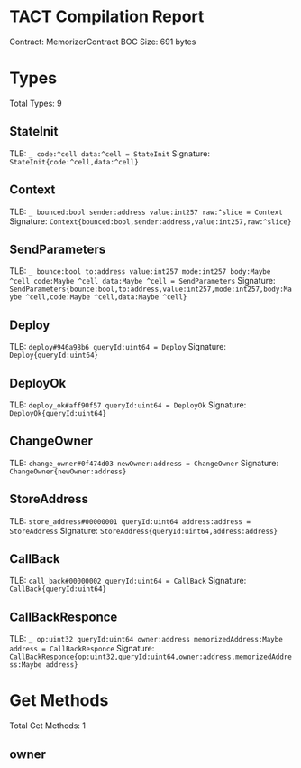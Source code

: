 # TACT Compilation Report
Contract: MemorizerContract
BOC Size: 691 bytes

# Types
Total Types: 9

## StateInit
TLB: `_ code:^cell data:^cell = StateInit`
Signature: `StateInit{code:^cell,data:^cell}`

## Context
TLB: `_ bounced:bool sender:address value:int257 raw:^slice = Context`
Signature: `Context{bounced:bool,sender:address,value:int257,raw:^slice}`

## SendParameters
TLB: `_ bounce:bool to:address value:int257 mode:int257 body:Maybe ^cell code:Maybe ^cell data:Maybe ^cell = SendParameters`
Signature: `SendParameters{bounce:bool,to:address,value:int257,mode:int257,body:Maybe ^cell,code:Maybe ^cell,data:Maybe ^cell}`

## Deploy
TLB: `deploy#946a98b6 queryId:uint64 = Deploy`
Signature: `Deploy{queryId:uint64}`

## DeployOk
TLB: `deploy_ok#aff90f57 queryId:uint64 = DeployOk`
Signature: `DeployOk{queryId:uint64}`

## ChangeOwner
TLB: `change_owner#0f474d03 newOwner:address = ChangeOwner`
Signature: `ChangeOwner{newOwner:address}`

## StoreAddress
TLB: `store_address#00000001 queryId:uint64 address:address = StoreAddress`
Signature: `StoreAddress{queryId:uint64,address:address}`

## CallBack
TLB: `call_back#00000002 queryId:uint64 = CallBack`
Signature: `CallBack{queryId:uint64}`

## CallBackResponce
TLB: `_ op:uint32 queryId:uint64 owner:address memorizedAddress:Maybe address = CallBackResponce`
Signature: `CallBackResponce{op:uint32,queryId:uint64,owner:address,memorizedAddress:Maybe address}`

# Get Methods
Total Get Methods: 1

## owner
